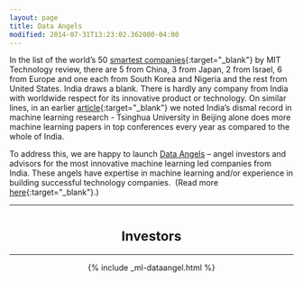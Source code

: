 ```yaml
---
layout: page
title: Data Angels
modified: 2014-07-31T13:23:02.362000-04:00
---
```


In the list of the world’s 50 [smartest companies](https://www.technologyreview.com/lists/companies/2016/){:target="_blank"} by MIT Technology review, there are 5 from China, 3 from Japan, 2 from Israel, 6 from Europe and one each from South Korea and Nigeria and the rest from United States. India draws a blank. There is hardly any company from India with worldwide respect for its innovative product or technology. On similar lines, in an earlier [article](https://www.linkedin.com/pulse/where-does-india-stand-machines-become-intelligent-varun-aggarwal?trk=mp-author-card){:target="_blank"} we noted India’s dismal record in machine learning research - Tsinghua University in Beijing alone does more machine learning papers in top conferences every year as compared to the whole of India.

To address this, we are happy to launch <u>Data Angels</u> – angel investors and advisors for the most innovative machine learning led companies from India. These angels have expertise in machine learning and/or experience in building successful technology companies.  (Read more [here](https://www.linkedin.com/pulse/data-angels-building-worlds-smartest-companies-india-varun-aggarwal?trk=mp-reader-card){:target="_blank"}.)
  		  
---

<h1><small><center><b>Investors </b></center></small></h1>

---

<center>{% include _ml-dataangel.html %}<center>
